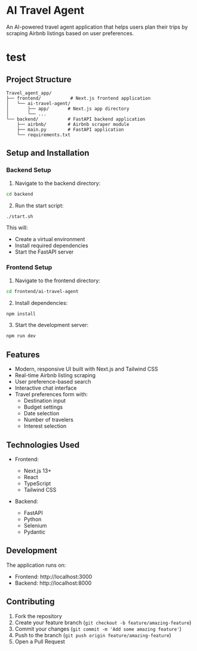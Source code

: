 # AI Travel Agent

An AI-powered travel agent application that helps users plan their trips by scraping Airbnb listings based on user preferences.

# test

## Project Structure

```
Travel_agent_app/
├── frontend/           # Next.js frontend application
│   └── ai-travel-agent/
│       ├── app/       # Next.js app directory
│       └── ...
└── backend/           # FastAPI backend application
    ├── airbnb/        # Airbnb scraper module
    ├── main.py        # FastAPI application
    └── requirements.txt
```

## Setup and Installation

### Backend Setup

1. Navigate to the backend directory:
```bash
cd backend
```

2. Run the start script:
```bash
./start.sh
```

This will:
- Create a virtual environment
- Install required dependencies
- Start the FastAPI server

### Frontend Setup

1. Navigate to the frontend directory:
```bash
cd frontend/ai-travel-agent
```

2. Install dependencies:
```bash
npm install
```

3. Start the development server:
```bash
npm run dev
```

## Features

- Modern, responsive UI built with Next.js and Tailwind CSS
- Real-time Airbnb listing scraping
- User preference-based search
- Interactive chat interface
- Travel preferences form with:
  - Destination input
  - Budget settings
  - Date selection
  - Number of travelers
  - Interest selection

## Technologies Used

- Frontend:
  - Next.js 13+
  - React
  - TypeScript
  - Tailwind CSS

- Backend:
  - FastAPI
  - Python
  - Selenium
  - Pydantic

## Development

The application runs on:
- Frontend: http://localhost:3000
- Backend: http://localhost:8000

## Contributing

1. Fork the repository
2. Create your feature branch (`git checkout -b feature/amazing-feature`)
3. Commit your changes (`git commit -m 'Add some amazing feature'`)
4. Push to the branch (`git push origin feature/amazing-feature`)
5. Open a Pull Request

